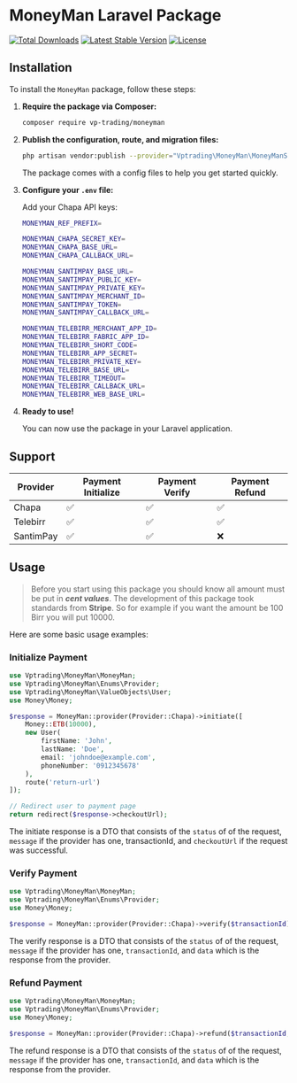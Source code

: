 # MoneyMan Laravel Package

[![Total Downloads](https://poser.pugx.org/vp-trading/moneyman/d/total.svg)](https://packagist.org/packages/vp-trading/moneyman)
[![Latest Stable Version](https://poser.pugx.org/vp-trading/moneyman/v/stable.svg)](https://packagist.org/packages/vp-trading/moneyman)
[![License](https://poser.pugx.org/vp-trading/moneyman/license.svg)](https://packagist.org/packages/vp-trading/moneyman)

## Installation

To install the `MoneyMan` package, follow these steps:

1. **Require the package via Composer:**

    ```bash
    composer require vp-trading/moneyman
    ```

2. **Publish the configuration, route, and migration files:**

    ```bash
    php artisan vendor:publish --provider="Vptrading\MoneyMan\MoneyManServiceProvider"
    ```

    The package comes with a config files to help you get started quickly.

3. **Configure your `.env` file:**

    Add your Chapa API keys:

    ```bash
    MONEYMAN_REF_PREFIX=

    MONEYMAN_CHAPA_SECRET_KEY=
    MONEYMAN_CHAPA_BASE_URL=
    MONEYMAN_CHAPA_CALLBACK_URL=

    MONEYMAN_SANTIMPAY_BASE_URL=
    MONEYMAN_SANTIMPAY_PUBLIC_KEY=
    MONEYMAN_SANTIMPAY_PRIVATE_KEY=
    MONEYMAN_SANTIMPAY_MERCHANT_ID=
    MONEYMAN_SANTIMPAY_TOKEN=
    MONEYMAN_SANTIMPAY_CALLBACK_URL=

    MONEYMAN_TELEBIRR_MERCHANT_APP_ID=
    MONEYMAN_TELEBIRR_FABRIC_APP_ID=
    MONEYMAN_TELEBIRR_SHORT_CODE=
    MONEYMAN_TELEBIRR_APP_SECRET=
    MONEYMAN_TELEBIRR_PRIVATE_KEY=
    MONEYMAN_TELEBIRR_BASE_URL=
    MONEYMAN_TELEBIRR_TIMEOUT=
    MONEYMAN_TELEBIRR_CALLBACK_URL=
    MONEYMAN_TELEBIRR_WEB_BASE_URL=
    ```

4. **Ready to use!**

    You can now use the package in your Laravel application.

## Support

| **Provider** | **Payment Initialize** | **Payment Verify** | **Payment Refund** |
| ------------ | ---------------------- | ------------------ | ------------------ |
| Chapa        | ✅                     | ✅                 | ✅                 |
| Telebirr     | ✅                     | ✅                 | ✅                 |
| SantimPay    | ✅                     | ✅                 | ❌                 |

## Usage

> Before you start using this package you should know all amount must be put in **_cent values_**. The development of this package took standards from **Stripe**. So for example if you want the amount be 100 Birr you will put 10000.

Here are some basic usage examples:

### Initialize Payment

```php
use Vptrading\MoneyMan\MoneyMan;
use Vptrading\MoneyMan\Enums\Provider;
use Vptrading\MoneyMan\ValueObjects\User;
use Money\Money;

$response = MoneyMan::provider(Provider::Chapa)->initiate([
    Money::ETB(10000),
    new User(
        firstName: 'John',
        lastName: 'Doe',
        email: 'johndoe@example.com',
        phoneNumber: '0912345678'
    ),
    route('return-url')
]);

// Redirect user to payment page
return redirect($response->checkoutUrl);
```

The initiate response is a DTO that consists of the `status` of of the request, `message` if the provider has one, transactionId, and `checkoutUrl` if the request was successful.

### Verify Payment

```php
use Vptrading\MoneyMan\MoneyMan;
use Vptrading\MoneyMan\Enums\Provider;
use Money\Money;

$response = MoneyMan::provider(Provider::Chapa)->verify($transactionId);
```

The verify response is a DTO that consists of the `status` of of the request, `message` if the provider has one, `transactionId`, and `data` which is the response from the provider.

### Refund Payment

```php
use Vptrading\MoneyMan\MoneyMan;
use Vptrading\MoneyMan\Enums\Provider;
use Money\Money;

$response = MoneyMan::provider(Provider::Chapa)->refund($transactionId, Money::ETB(1000));
```

The refund response is a DTO that consists of the `status` of of the request, `message` if the provider has one, `transactionId`, and `data` which is the response from the provider.
